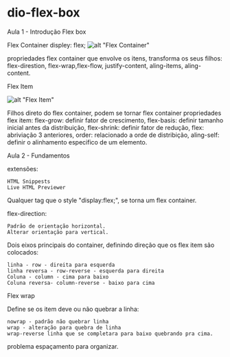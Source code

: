 # dio-flex-box

Aula 1 - Introdução Flex box

Flex Container
displey: flex;
![alt "Flex Container"](../dio-flex-box/public/img/flex-container.png)

propriedades flex container que envolve os itens, transforma os seus filhos:
flex-direstion, flex-wrap,flex-flow, justify-content, aling-items, aling-content.

Flex Item

![alt "Flex Item"](../dio-flex-box/public/img/flex-item.png)

Filhos direto do flex container, podem se tornar flex container
propriedades flex item: 
flex-grow: definir fator de crescimento,
flex-basis: definir tamanho inicial antes da distribuição,
flex-shrink: definir fator de redução,
flex: abriviação 3 anteriores,
order: relacionado a orde de distribição,
aling-self: definir o alinhamento especifico de um elemento.

Aula 2 - Fundamentos

extensões:

    HTML Snippests    
    Live HTML Previewer

Qualquer tag que o style "display:flex;", se torna um flex container.

flex-direction:

    Padrão de orientação horizontal.
    Alterar orientação para vertical.

Dois eixos principais do container, definindo direção que os flex item são colocados:

    linha - row - direita para esquerda
    linha reversa - row-reverse - esquerda para direita
    Coluna - column - cima para baixo
    Coluna reversa- column-reverse - baixo para cima

Flex wrap

Define se os item deve ou não quebrar a linha:

    nowrap - padrão não quebrar linha
    wrap - alteração para quebra de linha
    wrap-reverse linha que se completara para baixo quebrando pra cima.

problema espaçamento para organizar.